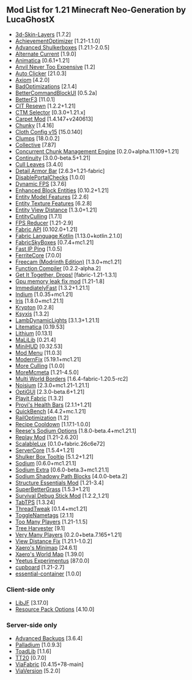 ## **Mod List for 1.21 Minecraft Neo-Generation by LucaGhostX**
- [3d\-Skin\-Layers](https://modrinth.com/mod/zV5r3pPn) [1\.7\.2]
- [AchievementOptimizer](https://www.curseforge.com/projects/912788) [1\.21\-1\.1\.0]
- [Advanced Shulkerboxes](https://modrinth.com/mod/PZAaSx6B) [1\.21\.1\-2\.0\.5]
- [Alternate Current](https://modrinth.com/mod/r0v8vy1s) [1\.9\.0]
- [Animatica](https://modrinth.com/mod/PRN43VSY) [0\.6\.1\+1\.21]
- [Anvil Never Too Expensive](https://modrinth.com/mod/TEOa2X8B) [1\.2]
- [Auto Clicker](https://modrinth.com/mod/r8axuw4u) [21\.0\.3]
- [Axiom](https://modrinth.com/mod/N6n5dqoA) [4\.2\.0]
- [BadOptimizations](https://modrinth.com/mod/g96Z4WVZ) [2\.1\.4]
- [BetterCommandBlockUI](https://modrinth.com/mod/8iQcgjQ2) [0\.5\.2a]
- [BetterF3](https://modrinth.com/mod/8shC1gFX) [11\.0\.1]
- [CIT Resewn](https://modrinth.com/mod/otVJckYQ) [1\.2\.2\+1\.21]
- [CTM Selector](https://modrinth.com/mod/6OpnBWtt) [0\.3\.0\+1\.21\.x]
- [Carpet Mod](https://modrinth.com/mod/TQTTVgYE) [1\.4\.147\+v240613]
- [Chunky](https://modrinth.com/mod/fALzjamp) [1\.4\.16]
- [Cloth Config v15](https://modrinth.com/mod/9s6osm5g) [15\.0\.140]
- [Clumps](https://modrinth.com/mod/Wnxd13zP) [18\.0\.0\.2]
- [Collective](https://modrinth.com/mod/e0M1UDsY) [7\.87]
- [Concurrent Chunk Management Engine](https://modrinth.com/mod/VSNURh3q) [0\.2\.0\+alpha\.11\.109\+1\.21]
- [Continuity](https://modrinth.com/mod/1IjD5062) [3\.0\.0\-beta\.5\+1\.21]
- [Cull Leaves](https://modrinth.com/mod/GNxdLCoP) [3\.4\.0]
- [Detail Armor Bar](https://modrinth.com/mod/hAt6ty93) [2\.6\.3\+1\.21\-fabric]
- [DisablePortalChecks](https://modrinth.com/mod/uOzKOGGt) [1\.0\.0]
- [Dynamic FPS](https://modrinth.com/mod/LQ3K71Q1) [3\.7\.6]
- [Enhanced Block Entities](https://modrinth.com/mod/OVuFYfre) [0\.10\.2\+1\.21]
- [Entity Model Features](https://modrinth.com/mod/4I1XuqiY) [2\.2\.6]
- [Entity Texture Features](https://modrinth.com/mod/BVzZfTc1) [6\.2\.8]
- [Entity View Distance](https://modrinth.com/mod/ihnBJ6on) [1\.3\.0\+1\.21]
- [EntityCulling](https://modrinth.com/mod/NNAgCjsB) [1\.7\.1]
- [FPS Reducer](https://modrinth.com/mod/iZ10HXDj) [1\.21\-2\.9]
- [Fabric API](https://modrinth.com/mod/P7dR8mSH) [0\.102\.0\+1\.21]
- [Fabric Language Kotlin](https://modrinth.com/mod/Ha28R6CL) [1\.13\.0\+kotlin\.2\.1\.0]
- [FabricSkyBoxes](https://modrinth.com/mod/YBz7DOs8) [0\.7\.4\+mc1\.21]
- [Fast IP Ping](https://modrinth.com/mod/9mtu0sUO) [1\.0\.5]
- [FerriteCore](https://modrinth.com/mod/uXXizFIs) [7\.0\.0]
- [Freecam \(Modrinth Edition\)](https://modrinth.com/mod/XeEZ3fK2) [1\.3\.0\+mc1\.21]
- [Function Compiler](https://modrinth.com/mod/fCDJbsBM) [0\.2\.2\-alpha\.2]
- [Get It Together, Drops\!](https://modrinth.com/mod/T0OUgf8P) [fabric\-1\.21\-1\.3\.1]
- [Gpu memory leak fix mod](https://www.curseforge.com/projects/882495) [1\.21\-1\.8]
- [ImmediatelyFast](https://modrinth.com/mod/5ZwdcRci) [1\.3\.2\+1\.21\.1]
- [Indium](https://modrinth.com/mod/Orvt0mRa) [1\.0\.35\+mc1\.21]
- [Iris](https://modrinth.com/mod/YL57xq9U) [1\.8\.0\+mc1\.21\.1]
- [Krypton](https://modrinth.com/mod/fQEb0iXm) [0\.2\.8]
- [Ksyxis](https://modrinth.com/mod/2ecVyZ49) [1\.3\.2]
- [LambDynamicLights](https://modrinth.com/mod/yBW8D80W) [3\.1\.3\+1\.21\.1]
- [Litematica](https://modrinth.com/mod/bEpr0Arc) [0\.19\.53]
- [Lithium](https://modrinth.com/mod/gvQqBUqZ) [0\.13\.1]
- [MaLiLib](https://modrinth.com/mod/GcWjdA9I) [0\.21\.4]
- [MiniHUD](https://modrinth.com/mod/UMxybHE8) [0\.32\.53]
- [Mod Menu](https://modrinth.com/mod/mOgUt4GM) [11\.0\.3]
- [ModernFix](https://modrinth.com/mod/nmDcB62a) [5\.19\.1\+mc1\.21]
- [More Culling](https://modrinth.com/mod/51shyZVL) [1\.0\.0]
- [MoreMcmeta](https://modrinth.com/mod/HFlxNpln) [1\.21\-4\.5\.0]
- [Multi World Borders](https://modrinth.com/mod/M7MroYMU) [1\.6\.4\-fabric\-1\.20\.5\-rc2]
- [Noisium](https://modrinth.com/mod/KuNKN7d2) [2\.3\.0\+mc1\.21\-1\.21\.1]
- [OptiGUI](https://modrinth.com/mod/JuksLGBQ) [2\.3\.0\-beta\.6\+1\.21]
- [Playit Fabric](https://modrinth.com/mod/xd3SgXSp) [1\.3\.2]
- [Provi's Health Bars](https://modrinth.com/mod/4wDQsby8) [2\.1\.1\+1\.21]
- [QuickBench](https://modrinth.com/mod/v2yISwb0) [4\.4\.2\+mc\.1\.21]
- [RailOptimization](https://modrinth.com/mod/QSvN5pBU) [1\.2]
- [Recipe Cooldown](https://modrinth.com/mod/7LEWYKTV) [1\.17\.1\-1\.0\.0]
- [Reese's Sodium Options](https://modrinth.com/mod/Bh37bMuy) [1\.8\.0\-beta\.4\+mc1\.21\.1]
- [Replay Mod](https://modrinth.com/mod/Nv2fQJo5) [1\.21\-2\.6\.20]
- [ScalableLux](https://modrinth.com/mod/Ps1zyz6x) [0\.1\.0\+fabric\.26c6e72]
- [ServerCore](https://modrinth.com/mod/4WWQxlQP) [1\.5\.4\+1\.21]
- [Shulker Box Tooltip](https://modrinth.com/mod/2M01OLQq) [5\.1\.2\+1\.21]
- [Sodium](https://modrinth.com/mod/AANobbMI) [0\.6\.0\+mc1\.21\.1]
- [Sodium Extra](https://modrinth.com/mod/PtjYWJkn) [0\.6\.0\-beta\.3\+mc1\.21\.1]
- [Sodium Shadowy Path Blocks](https://modrinth.com/mod/EIa1eiMm) [4\.0\.0\-beta\.2]
- [Structure Essentials Mod](https://www.curseforge.com/projects/832882) [1\.21\-3\.4]
- [SuperBetterGrass](https://www.curseforge.com/projects/911433) [1\.5\.3\+1\.21]
- [Survival Debug Stick Mod](https://modrinth.com/mod/9rVMDWPD) [1\.2\.2\_1\.21]
- [TabTPS](https://modrinth.com/mod/cUhi3iB2) [1\.3\.24]
- [ThreadTweak](https://modrinth.com/mod/vSEH1ERy) [0\.1\.4\+mc1\.21]
- [ToggleNametags](https://modrinth.com/mod/qFlNttam) [2\.1\.1]
- [Too Many Players](https://modrinth.com/mod/KPVN4aiJ) [1\.21\-1\.1\.5]
- [Tree Harvester](https://modrinth.com/mod/abooMhox) [9\.1]
- [Very Many Players](https://modrinth.com/mod/wnEe9KBa) [0\.2\.0\+beta\.7\.165\+1\.21]
- [View Distance Fix](https://modrinth.com/mod/nxrXbh5K) [1\.21\.1\-1\.0\.2]
- [Xaero's Minimap](https://modrinth.com/mod/1bokaNcj) [24\.6\.1]
- [Xaero's World Map](https://modrinth.com/mod/NcUtCpym) [1\.39\.0]
- [Yeetus Experimentus](https://modrinth.com/mod/HaaH232J) [87\.0\.0]
- [cupboard](https://www.curseforge.com/projects/326652) [1\.21\-2\.7]
- [essential\-container](https://modrinth.com/mod/k2ZPuTBm) [1\.0\.0]

### **Client-side only**

- [LibJF](https://modrinth.com/mod/WKwQAwke) [3\.17\.0]
- [Resource Pack Options](https://modrinth.com/mod/TiF5QWZY) [4\.10\.0]


### **Server-side only**

- [Advanced Backups](https://modrinth.com/mod/Jrmoreqs) [3\.6\.4]
- [Palladium](https://modrinth.com/mod/JNRr4jji) [1\.0\.9\.3]
- [ToadLib](https://modrinth.com/mod/CYQ7VYrM) [1\.1\.6]
- [TT20](https://modrinth.com/mod/YS3ZignI) [0\.7\.0]
- [ViaFabric](https://modrinth.com/mod/YlKdE5VK) [0\.4\.15\+78\-main]
- [ViaVersion](https://modrinth.com/mod/P1OZGk5p) [5\.2\.0]
